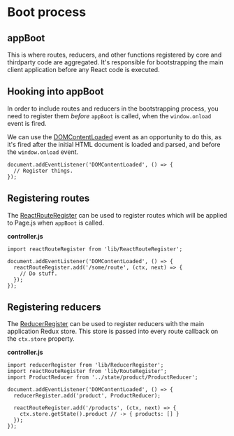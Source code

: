 # Boot process

## appBoot

This is where routes, reducers, and other functions registered by core and thirdparty code
are aggregated. It's responsible for bootstrapping the main client application before
any React code is executed.

## Hooking into appBoot

In order to include routes and reducers in the bootstrapping process, you need to register
them _before_ `appBoot` is called, when the `window.onload` event is fired.

We can use the
[DOMContentLoaded](https://developer.mozilla.org/en-US/docs/Web/Events/DOMContentLoaded)
event as an opportunity to do this, as it's fired after the initial HTML document is
loaded and parsed, and before the `window.onload` event.

```
document.addEventListener('DOMContentLoaded', () => {
  // Register things.
});
```

## Registering routes

The [ReactRouteRegister](../lib/ReactRouteRegister.js) can be used to register routes which will
be applied to Page.js when `appBoot` is called.

__controller.js__
```
import reactRouteRegister from 'lib/ReactRouteRegister';

document.addEventListener('DOMContentLoaded', () => {
  reactRouteRegister.add('/some/route', (ctx, next) => {
    // Do stuff.
  });
});
```

## Registering reducers

The [ReducerRegister](../lib/ReducerRegister.js) can be used to register reducers with
the main application Redux store. This store is passed into every route callback on the
`ctx.store` property.

__controller.js__
```
import reducerRegister from 'lib/ReducerRegister';
import reactRouteRegister from 'lib/RouteRegister';
import ProductReducer from '../state/product/ProductReducer';

document.addEventListener('DOMContentLoaded', () => {
  reducerRegister.add('product', ProductReducer);

  reactRouteRegister.add('/products', (ctx, next) => {
    ctx.store.getState().product // -> { products: [] }
  });
});
```
